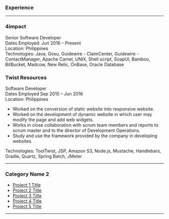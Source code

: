 ### Experience
---

### 4impact
Senior Software Developer</br>
Dates Employed: Jun 2016 – Present</br>
Location: Philippines</br>
Technologies: Java, Gosu, Guidewire - ClaimCenter, Guidewire - ContactManager, Apache Camel, UNIX, Shell script, SoapUI, Bamboo, BitBucket, Madcow, New Relic, OnBase, Oracle Database


### Twist Resources
Software Developer</br>
Dates Employed Sep 2015 – Jun 2016</br>
Location: Philippines</br>
- Worked on the conversion of static website into responsive website.
- Worked on the development of dynamic website in which user may modify the page and add web widgets.
- Works in close collaboration with scrum team members and reports to scrum master and to the director of Development Operations.
- Study and use the framework provided by the company in developing websites.

Technologies: ToolTwist, JSP, Amazon S3, Node.js, Mustache, Handlebars, Gradle, Quartz, Spring Batch, JMeter

---

### Category Name 2

- [Project 1 Title](http://example.com/)
- [Project 2 Title](http://example.com/)
- [Project 3 Title](http://example.com/)
- [Project 4 Title](http://example.com/)
- [Project 5 Title](http://example.com/)

---
